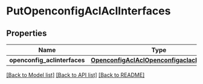 # PutOpenconfigAclAclInterfaces

## Properties
Name | Type | Description | Notes
------------ | ------------- | ------------- | -------------
**openconfig_aclinterfaces** | [**OpenconfigAclAclOpenconfigaclaclInterfaces**](OpenconfigAclAclOpenconfigaclaclInterfaces.md) |  | [optional] 

[[Back to Model list]](../README.md#documentation-for-models) [[Back to API list]](../README.md#documentation-for-api-endpoints) [[Back to README]](../README.md)


